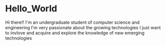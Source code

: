 # Hello_World
Hi there!!
I'm an undergraduate student of computer science and engineering
I'm very passionate about the growing technologies
I just want to invlove and acquire and explore the knowledge of new emerging technologies
